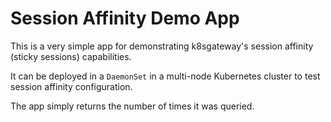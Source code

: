 # Session Affinity Demo App

This is a very simple app for demonstrating k8sgateway's session affinity (sticky sessions) capabilities.

It can be deployed in a `DaemonSet` in a multi-node Kubernetes cluster to test session affinity configuration.

The app simply returns the number of times it was queried.
